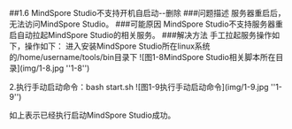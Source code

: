 ##1.6 MindSpore Studio不支持开机自启动--删除
###问题描述
服务器重启后，无法访问MindSpore Studio。
###可能原因
MindSpore Studio不支持服务器重启自动拉起MindSpore Studio的相关服务。
###解决方法
手工拉起服务操作如下，操作如下：
进入安装MindSpore Studio所在linux系统的/home/username/tools/bin目录下
![图1-8MindSpore Studio相关脚本所在目录](img/1-8.jpg ''1-8'')


2.执行手动启动命令：bash start.sh
![图1-9执行手动启动命令](img/1-9.jpg ''1-9'')


如上表示已经执行启动MindSpore Studio成功。